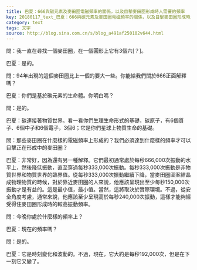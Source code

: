 ```yaml
---
title: 巴夏：666與碳元素及麥田圈電磁頻率的關係，以及目擊麥田圈形成時人需要的頻率
key: 20180117_text_巴夏：666與碳元素及麥田圈電磁頻率的關係，以及目擊麥田圈形成時人需要的頻率
category: text
tags: 文字
source: http://blog.sina.com.cn/s/blog_a491af250102v644.html
---
```


問：我一直在尋找一個麥田圈，在一個圓形上它有3個六[？]。

巴夏：是的。

問：94年出現的這個麥田圈比上一個的要大一些。你能給我們關於666正面解釋嗎？

巴夏：你們是基於碳元素的生命體。你明白嗎？

問：是的。

巴夏：碳連接著物質世界。看一看你們生理生命形式的基礎，碳原子，有6個質子、6個中子和6個電子，3個6；它是你們星球上物質生命的基礎。

問：那些麥田圈在什麼樣的電磁頻率上形成的？我們必須達到什麼樣的頻率才可以目擊正在形成中的麥田圈？

巴夏：非常好，因為還有另一種解釋。它們最初通常處於每秒666,000次振動的水平上，然後降低振動，直至穿過每秒333,000次振動。每秒333,000次振動是非物質世界和物質世界的臨界值。從每秒333,000次振動繼續下降，當麥田圈圖案結晶成物理物質的時候，對於靠近麥田圈的人來說，他應該呈現出至少每秒150,000次振動才是有益的。這是最小值，最小值。當然，這將取決於實際環境。不過，從安全角度考慮，通常來說，他應該至少呈現高於每秒240,000次振動，這樣才能夠經受得住麥田圈形成時的較高振動頻率。

問：今晚你處於什麼樣的頻率上？

巴夏：現在的頻率嗎？

問：是的。

巴夏：它是時刻變化和波動的。不過，現在，它大約是每秒192,000次，但是在下一刻它又變了。
